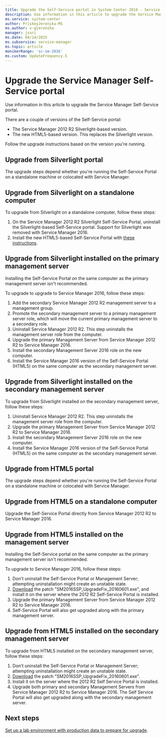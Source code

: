 ```yaml
---
title: Upgrade the Self-Service portal in System Center 2016 - Service Manager
description: Use information in this article to upgrade the Service Manager Self-Service portal.
ms.service: system-center
author: PriskeyJeronika-MS
ms.author: v-gjeronika
manager: jsuri
ms.date: 04/14/2025
ms.subservice: service-manager
ms.topic: article
monikerRange: 'sc-sm-2016'
ms.custom: UpdateFrequency.5
---
```


# Upgrade the Service Manager Self-Service portal

Use information in this article to upgrade the Service Manager Self-Service portal.

There are a couple of versions of the Self-Service portal:

- The Service Manager 2012 R2 Silverlight-based version.
- The new HTML5-based version. This replaces the Silverlight version.

Follow the upgrade instructions based on the version you're running.

## Upgrade from Silverlight portal

The upgrade steps depend whether you're running the Self-Service Portal on a standalone machine or colocated with Service Manager.

## Upgrade from Silverlight on a standalone computer

To upgrade from Silverlight on a standalone computer, follow these steps:

1. On the Service Manager 2012 R2 Silverlight Self-Service Portal, uninstall the Silverlight-based Self-Service portal. Support for Silverlight was removed with Service Manager 2016.
2. Install the new HTML5-based Self-Service Portal with [these instructions](~/scsm/deploy-self-service-portal.md).

## Upgrade from Silverlight installed on the primary management server

Installing the Self-Service Portal on the same computer as the primary management server isn't recommended.

To upgrade to upgrade to Service Manager 2016, follow these steps:

1. Add the secondary Service Manager 2012 R2 management server to a management group.
2. Promote the secondary management server to a primary management server role, which will move the current primary management server to a secondary role.
3. Uninstall Service Manager 2012 R2. This step uninstalls the management server role from the computer.
4. Upgrade the primary Management Server from Service Manager 2012 R2 to Service Manager 2016.
5. Install the secondary Management Server 2016 role on the new computer.
6. Install the Service Manager 2016 version of the Self-Service Portal (HTML5) on the same computer as the secondary management server.

## Upgrade from Silverlight installed on the secondary management server

To upgrade from Silverlight installed on the secondary management server, follow these steps:

1. Uninstall Service Manager 2012 R2. This step uninstalls the management server role from the computer.
2. Upgrade the primary Management Server from Service Manager 2012 R2 to Service Manager 2016.
3. Install the secondary Management Server 2016 role on the new computer.
4. Install the Service Manager 2016 version of the Self-Service Portal (HTML5) on the same computer as the secondary management server.

## Upgrade from HTML5 portal

The upgrade steps depend whether you're running the Self-Service Portal on a standalone machine or colocated with Service Manager.

## Upgrade from HTML5 on a standalone computer

Upgrade the Self-Service Portal directly from Service Manager 2012 R2 to Service Manager 2016.

## Upgrade from HTML5 installed on the management server

Installing the Self-Service portal on the same computer as the primary management server isn't recommended.

To upgrade to Service Manager 2016, follow these steps:

1. Don't uninstall the Self-Service Portal or Management Server; attempting uninstallation might create an unstable state.
2. [Download](https://go.microsoft.com/fwlink/?LinkID=798214) the patch "SM2016SSP_UpgradeFix_20160601.exe", and install it on the server where the 2012 R2 Self-Service Portal is installed.
3. Upgrade the primary Management Server from Service Manager 2012 R2 to Service Manager 2016.
4. Self-Service Portal will also get upgraded along with the primary management server.

## Upgrade from HTML5 installed on the secondary management server

To upgrade from HTML5 installed on the secondary management server, follow these steps:

1. Don't uninstall the Self-Service Portal or Management Server; attempting uninstallation might create an unstable state.
2. [Download](https://go.microsoft.com/fwlink/?LinkID=798214) the patch "SM2016SSP_UpgradeFix_20160601.exe".
3. Install it on the server where the 2012 R2 Self Service Portal is installed.
4. Upgrade both primary and secondary Management Servers from Service Manager 2012 R2 to Service Manager 2016. The Self Service Portal will also get upgraded along with the secondary management server.

## Next steps

[Set up a lab environment with production data to prepare for upgrade](set-up-lab-with-production-data.md).
